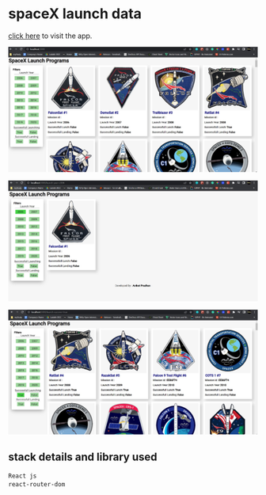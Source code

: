 # spaceX launch data

[click here](https://launch-spacex-data.netlify.app/) to visit the app.

![Screen shot](https://github.com/Aniket-ap/techdome-assignment/blob/main/src/assets/ss1.jpg?raw=true)

![screen shot](https://github.com/Aniket-ap/techdome-assignment/blob/main/src/assets/ss2.jpg?raw=true)

![screen shot](https://github.com/Aniket-ap/techdome-assignment/blob/main/src/assets/ss3.jpg?raw=true)

## stack details and library used
```bash
React js
react-router-dom
```